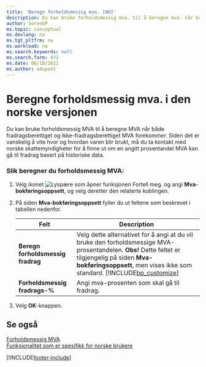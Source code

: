 ```yaml
---
title: 'Beregn forholdsmessig mva. [NO]'
description: Du kan bruke forholdsmessig mva. til å beregne mva. når både fradragsberettiget og ikke-fradragsberettiget mva. forekommer i den norske versjonen av Business Central.
author: SorenGP
ms.topic: conceptual
ms.devlang: na
ms.tgt_pltfrm: na
ms.workload: na
ms.search.keywords: null
ms.search.form: 472
ms.date: 06/18/2021
ms.author: edupont
---
```

# <a name="calculate-proportional-vat-in-the-norwegian-version"></a><a name="calculate-proportional-vat-in-the-norwegian-version"></a><a name="calculate-proportional-vat-in-the-norwegian-version"></a>Beregne forholdsmessig mva. i den norske versjonen
Du kan bruke forholdsmessig MVA til å beregne MVA når både fradragsberettiget og ikke-fradragsberettiget MVA forekommer. Siden det er vanskelig å vite hvor og hvordan varen blir brukt, må du ta kontakt med norske skattemyndigheter for å finne ut om en angitt prosentandel MVA kan gå til fradrag basert på historiske data.  

### <a name="to-calculate-proportional-vat"></a><a name="to-calculate-proportional-vat"></a><a name="to-calculate-proportional-vat"></a>Slik beregner du forholdsmessig MVA:

1.  Velg ikonet ![Lyspære som åpner funksjonen Fortell meg.](../../media/ui-search/search_small.png "Fortell hva du vil gjøre") og angi **Mva-bokføringsoppsett**, og velg deretter den relaterte koblingen.  
2.  På siden **Mva-bokføringsoppsett** fyller du ut feltene som beskrevet i tabellen nedenfor.  

    |Felt|Description|  
    |---------------------------------|---------------------------------------|  
    |**Beregn forholdsmessig fradrag**|Velg dette alternativet for å angi at du vil bruke den forholdsmessige MVA-prosentandelen. **Obs!** Dette feltet er tilgjengelig på siden **Mva-bokføringsoppsett**, men vises ikke som standard. [!INCLUDE[bp_customize](../../includes/bp_customize_md.md)]|  
    |**Forholdsmessig fradrags-%**|Angi mva-prosenten som skal gå til fradrag.|  

3.  Velg **OK**-knappen.  

## <a name="see-also"></a><a name="see-also"></a><a name="see-also"></a>Se også
 [Forholdsmessig MVA](proportional-vat.md)   
 [Funksjonalitet som er spesifikk for norske brukere](norway-local-functionality.md)   
 


[!INCLUDE[footer-include](../../includes/footer-banner.md)]
